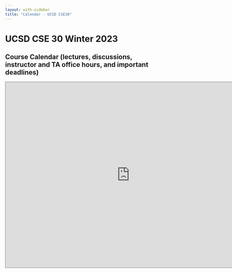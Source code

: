 ```yaml
---
layout: with-sidebar
title: "Calendar - UCSD CSE30"
---
```


# UCSD CSE 30 Winter 2023

## Course Calendar (lectures, discussions, instructor and TA office hours, and important deadlines)

<iframe src="https://calendar.google.com/calendar/embed?height=600&wkst=1&bgcolor=%23ffffff&ctz=America%2FLos_Angeles&mode=WEEK&src=Y19hZDYyNjMyODM2NDdlMjFmNGVkN2FjMmVjMTA3MTBiZTU2YTUxODgyMmYxZGVjYjRmZmI1ODUxNjUxMTM0YWEwQGdyb3VwLmNhbGVuZGFyLmdvb2dsZS5jb20&color=%23D50000" style="border:solid 1px #777" width="800" height="600" frameborder="0" scrolling="no"></iframe>
